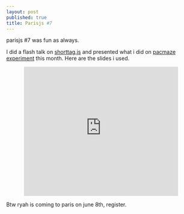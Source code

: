 ```yaml
---
layout: post
published: true
title: Parisjs #7
---
```


parisjs #7 was fun as always.


I did a flash talk on [shorttag.js](https://github.com/jeromeetienne/shorttag.js) and presented what
i did on [pacmaze](http://pacmaze.com) [experiment](http://buddymaze.com) this month. Here
are the slides i used.
<center>
	<iframe src="https://docs.google.com/present/embed?id=dhng4bgf_65dcvz5hfd" frameborder="0" width="410" height="342"></iframe>
</center>

Btw ryah is coming to paris on june 8th, register.